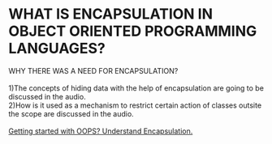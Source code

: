 # WHAT IS ENCAPSULATION IN OBJECT ORIENTED PROGRAMMING LANGUAGES? 
WHY THERE WAS A NEED FOR ENCAPSULATION?<br /> <br/>
1)The concepts of hiding data with the help of encapsulation are going to be discussed in the audio.<br />
2)How is it used as a mechanism to restrict certain action of classes outsite the scope are discussed in the audio.<br /> <br/>
[Getting started with OOPS? Understand Encapsulation.](https://drive.google.com/file/d/1WmftmYcTooSUnkA6lU3iOG3HfsXiVm0n/view?usp=sharing)
